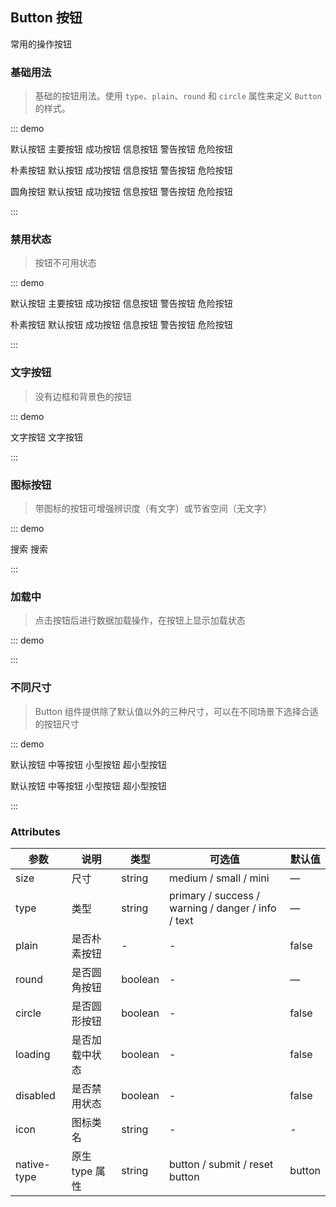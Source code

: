 ## Button 按钮

常用的操作按钮

### 基础用法

> 基础的按钮用法。使用 `type`、`plain`、`round` 和 `circle` 属性来定义 `Button` 的样式。

::: demo

<p>
  <x-button>默认按钮</x-button>
  <x-button type="primary">主要按钮</x-button>
  <x-button type="success">成功按钮</x-button>
  <x-button type="info">信息按钮</x-button>
  <x-button type="warning">警告按钮</x-button>
  <x-button type="danger">危险按钮</x-button>
</p>

<p>
  <x-button plain >朴素按钮</x-button>
  <x-button plain type="primary">默认按钮</x-button>
  <x-button plain type="success">成功按钮</x-button>
  <x-button plain type="info">信息按钮</x-button>
  <x-button plain type="warning">警告按钮</x-button>
  <x-button plain type="danger">危险按钮</x-button>
</p>

<p>
  <x-button round >圆角按钮</x-button>
  <x-button round type="primary">默认按钮</x-button>
  <x-button round type="success">成功按钮</x-button>
  <x-button round type="info">信息按钮</x-button>
  <x-button round type="warning">警告按钮</x-button>
  <x-button round type="danger">危险按钮</x-button>
</p>

<p>
  <x-button icon="search" circle />
  <x-button icon="settings" type="primary" circle />
  <x-button icon="seleted" type="success" circle />
  <x-button icon="return" type="info" circle />
  <x-button icon="clock" type="warning" circle />
  <x-button icon="delete" type="danger" circle />
</p>

:::

### 禁用状态

> 按钮不可用状态

::: demo

<p>
  <x-button disabled >默认按钮</x-button>
  <x-button disabled type="primary">主要按钮</x-button>
  <x-button disabled type="success">成功按钮</x-button>
  <x-button disabled type="info">信息按钮</x-button>
  <x-button disabled type="warning">警告按钮</x-button>
  <x-button disabled type="danger">危险按钮</x-button>
</p>

<p>
  <x-button disabled plain >朴素按钮</x-button>
  <x-button disabled plain type="primary">默认按钮</x-button>
  <x-button disabled plain type="success">成功按钮</x-button>
  <x-button disabled plain type="info">信息按钮</x-button>
  <x-button disabled plain type="warning">警告按钮</x-button>
  <x-button disabled plain type="danger">危险按钮</x-button>
</p>
:::

### 文字按钮

> 没有边框和背景色的按钮

::: demo

<p>
  <x-button type="text">文字按钮</x-button>
  <x-button disabled type="text">文字按钮</x-button>
</p>
:::

### 图标按钮

> 带图标的按钮可增强辨识度（有文字）或节省空间（无文字）

::: demo

<p>
  <x-button icon="settings" type="primary"  />
  <x-button icon="add" type="primary"  />
  <x-button icon="data" type="primary"  />
  <x-button icon="search" type="primary"  />
  <x-button icon="search" type="primary">搜索</x-button>
  <x-button type="primary">
    搜索
    <x-icon name="search" />
  </x-button>
</p>
:::

### 加载中

> 点击按钮后进行数据加载操作，在按钮上显示加载状态

::: demo

<p>
  <x-button type="primary" :text="btn.text" :loading="btn.loading" @click="handleClick"  />
</p>

<script>
export default{
  data(){
    return {
      btn:{
        text:"点击",
      loading: false

      }
    }
  },
  methods:{
    handleClick(){
      this.btn.loading = true
      this.btn.text = '加载中'

      setTimeout(()=>{
        this.btn.loading = false
        this.btn.text = '点击'
      },3000)
    }
  }
}
</script>

:::

### 不同尺寸

> Button 组件提供除了默认值以外的三种尺寸，可以在不同场景下选择合适的按钮尺寸

::: demo

<p>
  <x-button>默认按钮</x-button>
  <x-button size="medium">中等按钮</x-button>
  <x-button size="small">小型按钮</x-button>
  <x-button size="mini">超小型按钮</x-button>
</p>

<p>
  <x-button round>默认按钮</x-button>
  <x-button round size="medium">中等按钮</x-button>
  <x-button round size="small">小型按钮</x-button>
  <x-button round size="mini">超小型按钮</x-button>
</p>
:::

### Attributes

| 参数        | 说明           | 类型    | 可选值                                             | 默认值 |
| ----------- | -------------- | ------- | -------------------------------------------------- | ------ |
| size        | 尺寸           | string  | medium / small / mini                              | —      |
| type        | 类型           | string  | primary / success / warning / danger / info / text | —      |
| plain       | 是否朴素按钮   | -       | -                                                  | false  |
| round       | 是否圆角按钮   | boolean | -                                                  | —      | false |
| circle      | 是否圆形按钮   | boolean | -                                                  | false  |
| loading     | 是否加载中状态 | boolean | -                                                  | false  |
| disabled    | 是否禁用状态   | boolean | -                                                  | false  |
| icon        | 图标类名       | string  | -                                                  | -      |
| native-type | 原生 type 属性 | string  | button / submit / reset button                     | button |
